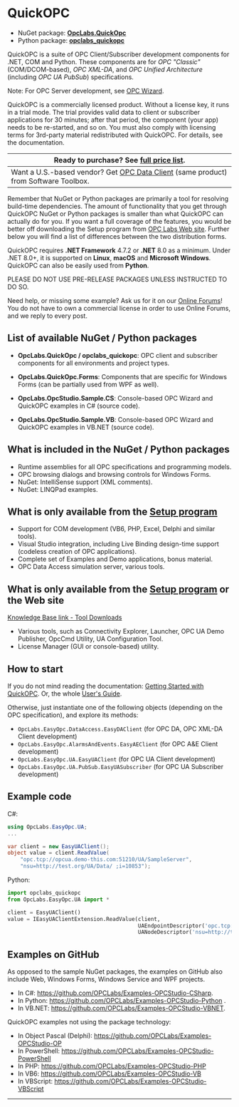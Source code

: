 QuickOPC
========
- NuGet package: [**OpcLabs.QuickOpc**](https://www.nuget.org/packages/OpcLabs.QuickOpc)
- Python package: [**opclabs_quickopc**](https://pypi.org/project/opclabs-quickopc/)

QuickOPC is a suite of OPC Client/Subscriber development components for .NET,
COM and Python. These components are for *OPC "Classic"* (COM/DCOM-based), 
*OPC XML-DA*, and *OPC Unified Architecture* (including *OPC UA PubSub*) 
specifications.

Note: For OPC Server development, see [OPC Wizard](https://www.opclabs.com/products/opc-wizard).

QuickOPC is a commercially licensed product. Without a license key, it runs 
in a trial mode. The trial provides valid data to client or subscriber 
applications for 30 minutes; after that period, the component (your app) 
needs to be re-started, and so on. You must also comply with licensing terms 
for 3rd-party material redistributed with QuickOPC. For details, see the 
documentation.

| Ready to purchase? See [full price list](https://www.opclabs.com/purchase/full-price-list). |
| ------------------------------------------------------------------------------------------- |
| Want a U.S.-based vendor? Get [OPC Data Client](https://softwaretoolbox.com/opc-data-client/opc-ua-da-ae-xmlda-client-development-toolkit) (same product) from Software Toolbox. |

Remember that NuGet or Python packages are primarily a tool for resolving 
build-time dependencies. The amount of functionality that you get through 
QuickOPC NuGet or Python packages is smaller than what QuickOPC can actually 
do for you. If you want a full coverage of the features, you would be better 
off downloading the Setup program from [OPC Labs Web site](https://www.opclabs.com). 
Further below you will find a list of differences between the two 
distribution forms.

QuickOPC requires **.NET Framework** 4.7.2 or **.NET** 8.0 as a minimum. Under 
.NET 8.0+, it is supported on **Linux**, **macOS** and **Microsoft Windows**. 
QuickOPC can also be easily used from **Python**.

PLEASE DO NOT USE PRE-RELEASE PACKAGES UNLESS INSTRUCTED TO DO SO.

Need help, or missing some example? Ask us for it on our [Online Forums](https://www.opclabs.com/forum/index)!
You do not have to own a commercial license in order to use Online Forums, 
and we reply to every post.

List of available NuGet / Python packages
-----------------------------------------
- **OpcLabs.QuickOpc / opclabs_quickopc**: OPC client and subscriber 
components for all environments and project types.
- **OpcLabs.QuickOpc.Forms**: Components that are specific for Windows Forms 
(can be partially used from WPF as well).

- **OpcLabs.OpcStudio.Sample.CS**: Console-based OPC Wizard and QuickOPC 
examples in C# (source code).
- **OpcLabs.OpcStudio.Sample.VB**: Console-based OPC Wizard and QuickOPC 
examples in VB.NET (source code).
  
What is included in the NuGet / Python packages
-----------------------------------------------
- Runtime assemblies for all OPC specifications and programming models.
- OPC browsing dialogs and browsing controls for Windows Forms.
- NuGet: IntelliSense support (XML comments).
- NuGet: LINQPad examples.

What is only available from the [Setup program](https://www.opclabs.com/download)
---------------------------------------------
- Support for COM development (VB6, PHP, Excel, Delphi and similar tools).
- Visual Studio integration, including Live Binding design-time support (codeless creation of OPC applications).
- Complete set of Examples and Demo applications, bonus material.
- OPC Data Access simulation server, various tools.

What is only available from the [Setup program](https://www.opclabs.com/download) or the Web site
-------------------------------------------------------------
[Knowledge Base link - Tool Downloads](https://kb.opclabs.com/Tool_Downloads)
- Various tools, such as Connectivity Explorer, Launcher, OPC UA Demo Publisher, OpcCmd Utility, UA Configuration Tool.
- License Manager (GUI or console-based) utility.

How to start
------------
If you do not mind reading the documentation: [Getting Started with QuickOPC](
https://opclabs.doc-that.com/files/onlinedocs/OPCLabs-OpcStudio/Latest/User%27s%20Guide%20and%20Reference-OPC%20Studio/webframe.html#Getting%20Started%20with%20QuickOPC.html).
Or, the whole [User's Guide](https://www.opclabs.com/resources/documentation).

Otherwise, just instantiate one of the following objects (depending on the 
OPC specification), and explore its methods:

- `OpcLabs.EasyOpc.DataAccess.EasyDAClient` (for OPC DA, OPC XML-DA Client development)
- `OpcLabs.EasyOpc.AlarmsAndEvents.EasyAEClient` (for OPC A&E Client development)
- `OpcLabs.EasyOpc.UA.EasyUAClient` (for OPC UA Client development)
- `OpcLabs.EasyOpc.UA.PubSub.EasyUASubscriber` (for OPC UA Subscriber development)

Example code
------------
C#:
```csharp
using OpcLabs.EasyOpc.UA;
...

var client = new EasyUAClient();
object value = client.ReadValue(
    "opc.tcp://opcua.demo-this.com:51210/UA/SampleServer",
    "nsu=http://test.org/UA/Data/ ;i=10853");
```

Python:
```python
import opclabs_quickopc
from OpcLabs.EasyOpc.UA import *

client = EasyUAClient()
value = IEasyUAClientExtension.ReadValue(client,
                                         UAEndpointDescriptor('opc.tcp://opcua.demo-this.com:51210/UA/SampleServer'),
                                         UANodeDescriptor('nsu=http://test.org/UA/Data/ ;i=10853'))
```

Examples on GitHub
------------------
As opposed to the sample NuGet packages, the examples on GitHub also include 
Web, Windows Forms, Windows Service and WPF projects.

- In C#: https://github.com/OPCLabs/Examples-OPCStudio-CSharp.
- In Python: https://github.com/OPCLabs/Examples-OPCStudio-Python .
- In VB.NET: https://github.com/OPCLabs/Examples-OPCStudio-VBNET.

QuickOPC examples not using the package technology:

- In Object Pascal (Delphi): https://github.com/OPCLabs/Examples-OPCStudio-OP
- In PowerShell: https://github.com/OPCLabs/Examples-OPCStudio-PowerShell
- In PHP: https://github.com/OPCLabs/Examples-OPCStudio-PHP
- In VB6: https://github.com/OPCLabs/Examples-OPCStudio-VB
- In VBScript: https://github.com/OPCLabs/Examples-OPCStudio-VBScript

***
